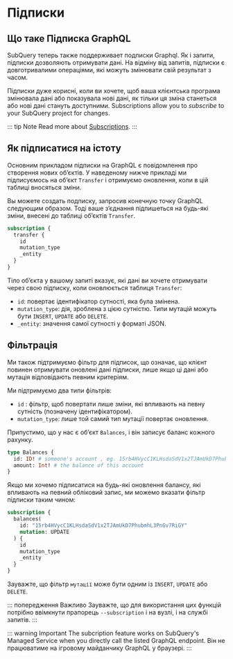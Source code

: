 # Підписки

## Що таке Підписка GraphQL

SubQuery теперь также поддерживает подписки Graphql. Як і запити, підписки дозволяють отримувати дані. На відміну від запитів, підписки є довготривалими операціями, які можуть змінювати свій результат з часом.

Підписки дуже корисні, коли ви хочете, щоб ваша клієнтська програма змінювала дані або показувала нові дані, як тільки ця зміна станеться або нові дані стануть доступними. Subscriptions allow you to _subscribe_ to your SubQuery project for changes.

::: tip Note Read more about [Subscriptions](https://www.apollographql.com/docs/react/data/subscriptions/). :::

## Як підписатися на істоту

Основним прикладом підписки на GraphQL є повідомлення про створення нових об’єктів. У наведеному нижче прикладі ми підписуємось на об’єкт `Transfer` і отримуємо оновлення, коли в цій таблиці вносяться зміни.

Вы можете создать подписку, запросив конечную точку GraphQL следующим образом. Тоді ваше з’єднання підпишеться на будь-які зміни, внесені до таблиці об’єктів ` Transfer `.

```graphql
subscription {
  transfer {
    id
    mutation_type
    _entity
  }
}
```

Тіло об’єкта у вашому запиті вказує, які дані ви хочете отримувати через свою підписку, коли оновлюється таблиця ` Transfer `:

- `id`: повертає ідентифікатор сутності, яка була змінена.
- `mutation_type`: дія, зроблена з цією сутністю. Типи мутацій можуть бути `INSERT`, `UPDATE` або `DELETE`.
- `_entity`: значення самої сутності у форматі JSON.

## Фільтрація

Ми також підтримуємо фільтр для підписок, що означає, що клієнт повинен отримувати оновлені дані підписки, лише якщо ці дані або мутація відповідають певним критеріям.

Ми підтримуємо два типи фільтрів:

- `id` : фільтр, щоб повертати лише зміни, які впливають на певну сутність (позначену ідентифікатором).
- `mutation_type`: лише той самий тип мутації повертає оновлення.

Припустимо, що у нас є об’єкт ` Balances `, і він записує баланс кожного рахунку.

```graphql
type Balances {
  id: ID! # someone's account , eg. 15rb4HVycC1KLHsdaSdV1x2TJAmUkD7PhubmhL3PnGv7RiGY
  amount: Int! # the balance of this account
}
```

Якщо ми хочемо підписатися на будь-які оновлення балансу, які впливають на певний обліковий запис, ми можемо вказати фільтр підписки таким чином:

```graphql
subscription {
  balances(
    id: "15rb4HVycC1KLHsdaSdV1x2TJAmUkD7PhubmhL3PnGv7RiGY"
    mutation: UPDATE
  ) {
    id
    mutation_type
    _entity
  }
}
```

Зауважте, що фільтр `мутації` може бути одним із `INSERT`, `UPDATE` або `DELETE`.

::: попередження Важливо Зауважте, що для використання цих функцій потрібно ввімкнути прапорець `--subscription` і на вузлі, і на службі запитів. :::

::: warning Important
The subcription feature works on SubQuery's Managed Service when you directly call the listed GraphQL endpoint. Він не працюватиме на ігровому майданчику GraphQL у браузері.
:::

